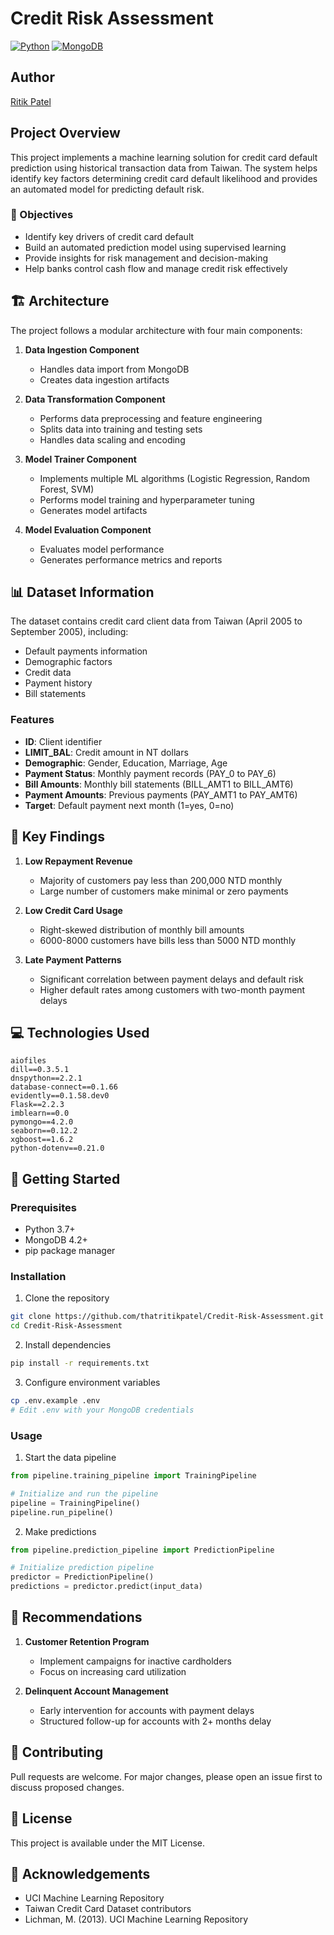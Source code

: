 # Credit Risk Assessment

[![Python](https://img.shields.io/badge/Python-3.7%2B-blue.svg)](https://www.python.org/)
[![MongoDB](https://img.shields.io/badge/MongoDB-4.2-green.svg)](https://www.mongodb.com/)

## Author
[Ritik Patel](https://github.com/thatritikpatel)

## Project Overview
This project implements a machine learning solution for credit card default prediction using historical transaction data from Taiwan. The system helps identify key factors determining credit card default likelihood and provides an automated model for predicting default risk.

### 🎯 Objectives
- Identify key drivers of credit card default
- Build an automated prediction model using supervised learning
- Provide insights for risk management and decision-making
- Help banks control cash flow and manage credit risk effectively

## 🏗️ Architecture
The project follows a modular architecture with four main components:

1. **Data Ingestion Component**
   - Handles data import from MongoDB
   - Creates data ingestion artifacts

2. **Data Transformation Component**
   - Performs data preprocessing and feature engineering
   - Splits data into training and testing sets
   - Handles data scaling and encoding

3. **Model Trainer Component**
   - Implements multiple ML algorithms (Logistic Regression, Random Forest, SVM)
   - Performs model training and hyperparameter tuning
   - Generates model artifacts

4. **Model Evaluation Component**
   - Evaluates model performance
   - Generates performance metrics and reports

## 📊 Dataset Information
The dataset contains credit card client data from Taiwan (April 2005 to September 2005), including:
- Default payments information
- Demographic factors
- Credit data
- Payment history
- Bill statements

### Features
- **ID**: Client identifier
- **LIMIT_BAL**: Credit amount in NT dollars
- **Demographic**: Gender, Education, Marriage, Age
- **Payment Status**: Monthly payment records (PAY_0 to PAY_6)
- **Bill Amounts**: Monthly bill statements (BILL_AMT1 to BILL_AMT6)
- **Payment Amounts**: Previous payments (PAY_AMT1 to PAY_AMT6)
- **Target**: Default payment next month (1=yes, 0=no)

## 🔑 Key Findings
1. **Low Repayment Revenue**
   - Majority of customers pay less than 200,000 NTD monthly
   - Large number of customers make minimal or zero payments

2. **Low Credit Card Usage**
   - Right-skewed distribution of monthly bill amounts
   - 6000-8000 customers have bills less than 5000 NTD monthly

3. **Late Payment Patterns**
   - Significant correlation between payment delays and default risk
   - Higher default rates among customers with two-month payment delays

## 💻 Technologies Used
```
aiofiles
dill==0.3.5.1
dnspython==2.2.1
database-connect==0.1.66
evidently==0.1.58.dev0
Flask==2.2.3
imblearn==0.0
pymongo==4.2.0
seaborn==0.12.2
xgboost==1.6.2
python-dotenv==0.21.0
```

## 🚀 Getting Started

### Prerequisites
- Python 3.7+
- MongoDB 4.2+
- pip package manager

### Installation
1. Clone the repository
```bash
git clone https://github.com/thatritikpatel/Credit-Risk-Assessment.git
cd Credit-Risk-Assessment
```

2. Install dependencies
```bash
pip install -r requirements.txt
```

3. Configure environment variables
```bash
cp .env.example .env
# Edit .env with your MongoDB credentials
```

### Usage
1. Start the data pipeline
```python
from pipeline.training_pipeline import TrainingPipeline

# Initialize and run the pipeline
pipeline = TrainingPipeline()
pipeline.run_pipeline()
```

2. Make predictions
```python
from pipeline.prediction_pipeline import PredictionPipeline

# Initialize prediction pipeline
predictor = PredictionPipeline()
predictions = predictor.predict(input_data)
```

## 📝 Recommendations
1. **Customer Retention Program**
   - Implement campaigns for inactive cardholders
   - Focus on increasing card utilization

2. **Delinquent Account Management**
   - Early intervention for accounts with payment delays
   - Structured follow-up for accounts with 2+ months delay

## 🤝 Contributing
Pull requests are welcome. For major changes, please open an issue first to discuss proposed changes.

## 📄 License
This project is available under the MIT License.

## 🙏 Acknowledgements
- UCI Machine Learning Repository
- Taiwan Credit Card Dataset contributors
- Lichman, M. (2013). UCI Machine Learning Repository